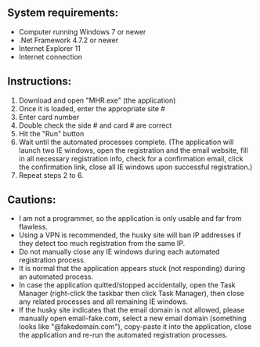 System requirements:
------------------------------------------------
- Computer running Windows 7 or newer
- .Net Framework 4.7.2 or newer
- Internet Explorer 11
- Internet connection


Instructions:
------------------------------------------------
1. Download and open "MHR.exe" (the application)
2. Once it is loaded, enter the appropriate site #
3. Enter card number
4. Double check the side # and card # are correct
5. Hit the "Run" button
6. Wait until the automated processes complete.
(The application will launch two IE windows, open the registration and the email website, fill in all necessary registration info, check for a confirmation email, click the confirmation link, close all IE windows upon successful registration.)
7. Repeat steps 2 to 6.


Cautions:
------------------------------------------------
- I am not a programmer, so the application is only usable and far from flawless.
- Using a VPN is recommended, the husky site will ban IP addresses if they detect too much registration from the same IP.
- Do not manually close any IE windows during each automated registration process.
- It is normal that the application appears stuck (not responding) during an automated process.
- In case the application quitted/stopped accidentally, open the Task Manager (right-click the taskbar then click Task Manager), then close any related processes and all remaining IE windows.
- If the husky site indicates that the email domain is not allowed, please manually open email-fake.com, select a new email domain (something looks like "@fakedomain.com"), copy-paste it into the application, close the application and re-run the automated registration processes.
